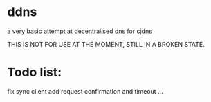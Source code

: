 # ddns
a very basic attempt at decentralised dns for cjdns

THIS IS NOT FOR USE AT THE MOMENT, STILL IN A BROKEN STATE.

Todo list:
==========

fix sync client
add request confirmation and timeout
...
